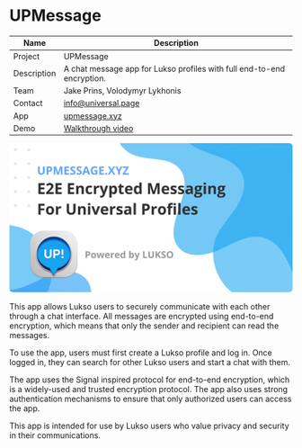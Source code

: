 # UPMessage

| Name | Description |
| ---- | ----------- |
| Project | UPMessage |
| Description | A chat message app for Lukso profiles with full end-to-end encryption. |
| Team | Jake Prins, Volodymyr Lykhonis |
| Contact | info@universal.page |
| App | [upmessage.xyz](https://upmessage.xyz) |
| Demo | [Walkthrough video](https://youtu.be/[INSERT-LINK-HERE]) |

<img alt="UpMessage" src="./assets/img/up-message.png" style="border-radius:6px" />

This app allows Lukso users to securely communicate with each other through a chat interface. All messages are encrypted using end-to-end encryption, which means that only the sender and recipient can read the messages.

To use the app, users must first create a Lukso profile and log in. Once logged in, they can search for other Lukso users and start a chat with them.

The app uses the Signal inspired protocol for end-to-end encryption, which is a widely-used and trusted encryption protocol. The app also uses strong authentication mechanisms to ensure that only authorized users can access the app.

This app is intended for use by Lukso users who value privacy and security in their communications.
